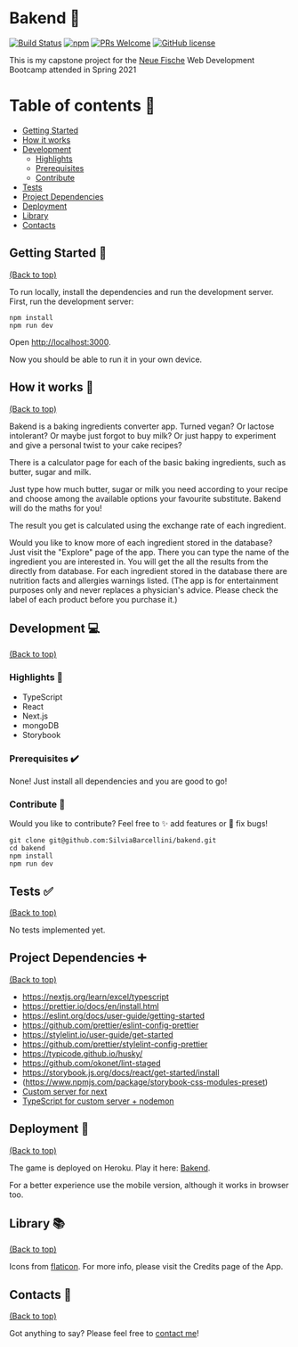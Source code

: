 # Bakend 🍩

[![Build Status](https://img.shields.io/travis/npm/npm/latest.svg?style=flat-square)](https://travis-ci.org/npm/npm) [![npm](https://img.shields.io/npm/v/npm.svg?style=flat-square)](https://www.npmjs.com/package/npm) [![PRs Welcome](https://img.shields.io/badge/PRs-welcome-brightgreen.svg?style=flat-square)](http://makeapullrequest.com) [![GitHub license](https://img.shields.io/badge/license-MIT-blue.svg?style=flat-square)](https://github.com/your/your-project/blob/master/LICENSE)

This is my capstone project for the [Neue Fische](https://www.neuefische.de/) Web Development Bootcamp attended in Spring 2021

# Table of contents 📌

- [Getting Started](#getting-started-🎉)
- [How it works](#how-it-works-📝)
- [Development](#development-💻)
  - [Highlights](#highlights-🌟)
  - [Prerequisites](#prerequisites-✔️)
  - [Contribute](#contribute-👥)
- [Tests](#tests-✅)
- [Project Dependencies](#project-dependencies-➕)
- [Deployment](#deployment-🚀)
- [Library](#library-📚)
- [Contacts](#contacts-💌)

## Getting Started 🎉

[(Back to top)](#table-of-contents-📌)

To run locally, install the dependencies and run the development server.
First, run the development server:

```shell
npm install
npm run dev
```

Open [http://localhost:3000](http://localhost:3000).

Now you should be able to run it in your own device.

## How it works 📝

[(Back to top)](#table-of-contents-📌)

Bakend is a baking ingredients converter app. Turned vegan? Or lactose intolerant? Or maybe just forgot to buy milk? Or just happy to experiment and give a personal twist to your cake recipes?

There is a calculator page for each of the basic baking ingredients, such as butter, sugar and milk.

Just type how much butter, sugar or milk you need according to your recipe and choose among the available options your favourite substitute. Bakend will do the maths for you!

The result you get is calculated using the exchange rate of each ingredient.

Would you like to know more of each ingredient stored in the database? Just visit the "Explore" page of the app. There you can type the name of the ingredient you are interested in. You will get the all the results from the directly from database. For each ingredient stored in the database there are nutrition facts and allergies warnings listed.
(The app is for entertainment purposes only and never replaces a physician's advice.
Please check the label of each product before you purchase it.)

## Development 💻

[(Back to top)](#table-of-contents-📌)

### Highlights 🌟

- TypeScript
- React
- Next.js
- mongoDB
- Storybook

### Prerequisites ✔️

None!
Just install all dependencies and you are good to go!

### Contribute 👥

Would you like to contribute?
Feel free to ✨ add features or 🐛 fix bugs!

```shell
git clone git@github.com:SilviaBarcellini/bakend.git
cd bakend
npm install
npm run dev
```

## Tests ✅

[(Back to top)](#table-of-contents-📌)

No tests implemented yet.

## Project Dependencies ➕

[(Back to top)](#table-of-contents-📌)

- https://nextjs.org/learn/excel/typescript
- https://prettier.io/docs/en/install.html
- https://eslint.org/docs/user-guide/getting-started
- https://github.com/prettier/eslint-config-prettier
- https://stylelint.io/user-guide/get-started
- https://github.com/prettier/stylelint-config-prettier
- https://typicode.github.io/husky/
- https://github.com/okonet/lint-staged
- https://storybook.js.org/docs/react/get-started/install
- (https://www.npmjs.com/package/storybook-css-modules-preset)
- [Custom server for next](https://nextjs.org/docs/advanced-features/custom-server)
- [TypeScript for custom server + nodemon](https://github.com/vercel/next.js/tree/canary/examples/custom-server-typescript)

## Deployment 🚀

[(Back to top)](#table-of-contents-📌)

The game is deployed on Heroku. Play it here: [Bakend](https://bakend-app.herokuapp.com/).

For a better experience use the mobile version, although it works in browser too.

## Library 📚

[(Back to top)](#table-of-contents-📌)

Icons from [flaticon](https://www.flaticon.com/).
For more info, please visit the Credits page of the App.

## Contacts 💌

[(Back to top)](#table-of-contents-📌)

Got anything to say? Please feel free to [contact me](https://www.linkedin.com/in/silvia-barcellini-abbb15207/)!
